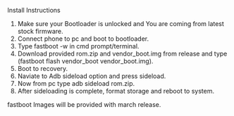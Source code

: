 Install Instructions

1. Make sure your Bootloader is unlocked and You are coming from latest stock firmware.
2. Connect phone to pc and boot to bootloader.
3. Type fastboot -w in cmd prompt/terminal.
4. Download provided rom.zip and vendor_boot.img from release and type (fastboot flash vendor_boot vendor_boot.img).
5. Boot to recovery.
6. Naviate to Adb sideload option and press sideload.
7. Now from pc type adb sideload rom.zip.
8. After sideloading is complete, format storage and reboot to system.

fastboot Images will be provided with march release.
